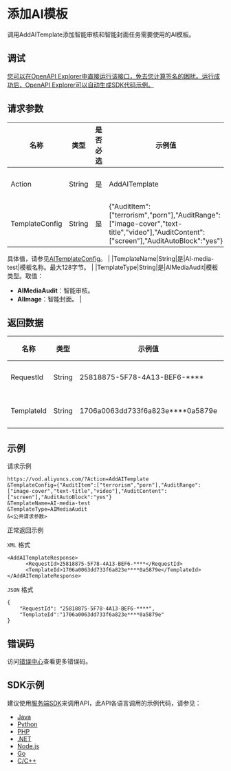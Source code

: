 # 添加AI模板

调用AddAITemplate添加智能审核和智能封面任务需要使用的AI模板。

## 调试

[您可以在OpenAPI Explorer中直接运行该接口，免去您计算签名的困扰。运行成功后，OpenAPI Explorer可以自动生成SDK代码示例。](https://api.aliyun.com/#product=vod&api=AddAITemplate&type=RPC&version=2017-03-21)

## 请求参数

|名称|类型|是否必选|示例值|描述|
|--|--|----|---|--|
|Action|String|是|AddAITemplate|操作接口名，系统规定参数。取值：**AddAITemplate**。 |
|TemplateConfig|String|是|\{"AuditItem":\["terrorism","porn"\],"AuditRange":\["image-cover","text-title","video"\],"AuditContent":\["screen"\],"AuditAutoBlock":"yes"\}|模板详细配置，JSON字符串。

 具体值，请参见[AITemplateConfig](https://help.aliyun.com/document_detail/89863.html#title-vd3-499-o36)。 |
|TemplateName|String|是|AI-media-test|模板名称。最大128字节。 |
|TemplateType|String|是|AIMediaAudit|模板类型。取值：

 -   **AIMediaAudit**：智能审核。
-   **AIImage**：智能封面。 |

## 返回数据

|名称|类型|示例值|描述|
|--|--|---|--|
|RequestId|String|25818875-5F78-4A13-BEF6-\*\*\*\*|请求ID。 |
|TemplateId|String|1706a0063dd733f6a823e\*\*\*\*0a5879e|模板ID。 |

## 示例

请求示例

```
https://vod.aliyuncs.com/?Action=AddAITemplate
&TemplateConfig={"AuditItem":["terrorism","porn"],"AuditRange":["image-cover","text-title","video"],"AuditContent":["screen"],"AuditAutoBlock":"yes"}
&TemplateName=AI-media-test
&TemplateType=AIMediaAudit
&<公共请求参数>
```

正常返回示例

`XML` 格式

```
<AddAITemplateResponse>
	  <RequestId>25818875-5F78-4A13-BEF6-****</RequestId>
	  <TemplateId>1706a0063dd733f6a823e****0a5879e</TemplateId>
</AddAITemplateResponse>
```

`JSON` 格式

```
{
    "RequestId": "25818875-5F78-4A13-BEF6-****",
    "TemplateId":"1706a0063dd733f6a823e****0a5879e"
}
```

## 错误码

访问[错误中心](https://error-center.aliyun.com/status/product/vod)查看更多错误码。

## SDK示例

建议使用[服务端SDK](~~101789~~)来调用API，此API各语言调用的示例代码，请参见：

-   [Java](~~100692~~)
-   [Python](~~101181~~)
-   [PHP](~~101159~~)
-   [.NET](~~100844~~)
-   [Node.js](~~101564~~)
-   [Go](~~101575~~)
-   [C/C++](~~102987~~)

